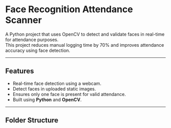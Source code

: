# Face Recognition Attendance Scanner

A Python project that uses OpenCV to detect and validate faces in real-time for attendance purposes.  
This project reduces manual logging time by 70% and improves attendance accuracy using face detection.

---

## Features
- Real-time face detection using a webcam.
- Detect faces in uploaded static images.
- Ensures only one face is present for valid attendance.
- Built using **Python** and **OpenCV**.

---

## Folder Structure

